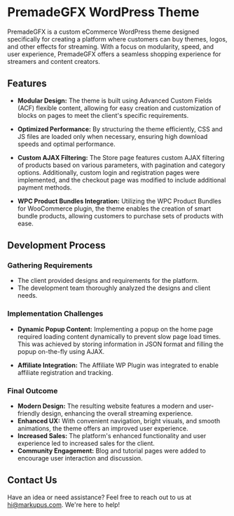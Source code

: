 # PremadeGFX WordPress Theme

PremadeGFX is a custom eCommerce WordPress theme designed specifically for creating a platform where customers can buy themes, logos, and other effects for streaming. With a focus on modularity, speed, and user experience, PremadeGFX offers a seamless shopping experience for streamers and content creators.

## Features

- **Modular Design:** The theme is built using Advanced Custom Fields (ACF) flexible content, allowing for easy creation and customization of blocks on pages to meet the client's specific requirements.

- **Optimized Performance:** By structuring the theme efficiently, CSS and JS files are loaded only when necessary, ensuring high download speeds and optimal performance.

- **Custom AJAX Filtering:** The Store page features custom AJAX filtering of products based on various parameters, with pagination and category options. Additionally, custom login and registration pages were implemented, and the checkout page was modified to include additional payment methods.

- **WPC Product Bundles Integration:** Utilizing the WPC Product Bundles for WooCommerce plugin, the theme enables the creation of smart bundle products, allowing customers to purchase sets of products with ease.

## Development Process

### Gathering Requirements

- The client provided designs and requirements for the platform.
- The development team thoroughly analyzed the designs and client needs.

### Implementation Challenges

- **Dynamic Popup Content:** Implementing a popup on the home page required loading content dynamically to prevent slow page load times. This was achieved by storing information in JSON format and filling the popup on-the-fly using AJAX.

- **Affiliate Integration:** The Affiliate WP Plugin was integrated to enable affiliate registration and tracking.

### Final Outcome

- **Modern Design:** The resulting website features a modern and user-friendly design, enhancing the overall streaming experience.
- **Enhanced UX:** With convenient navigation, bright visuals, and smooth animations, the theme offers an improved user experience.
- **Increased Sales:** The platform's enhanced functionality and user experience led to increased sales for the client.
- **Community Engagement:** Blog and tutorial pages were added to encourage user interaction and discussion.

## Contact Us

Have an idea or need assistance? Feel free to reach out to us at [hi@markupus.com](mailto:hi@markupus.com). We're here to help!
